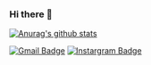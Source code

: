 ### Hi there 👋


 [![Anurag's github stats](https://github-readme-stats.vercel.app/api?username=KIM-JS-95)](https://github.com/anuraghazra/github-readme-stats)
 
 
  [![Gmail Badge](https://img.shields.io/badge/Gmail-d14836?style=flat-square&logo=Gmail&logoColor=white&link=mailto:snugyun01@gmail.com)](mailto:baugh248730@gmail.com)
  [![Instargram Badge](https://img.shields.io/badge/instartgram-1877f2?style=flat-square&logo=facebook&logoColor=white&link=https://www.instagram.com/k.jasoooon/)](https://www.instagram.com/k.jasoooon/)
  
 
<!--
**KIM-JS-95/KIM-JS-95** is a ✨ _special_ ✨ repository because its `README.md` (this file) appears on your GitHub profile.

Here are some ideas to get you started:

- 🔭 I’m currently working on ...
- 🌱 I’m currently learning ...
- 👯 I’m looking to collaborate on ...
- 🤔 I’m looking for help with ...
- 💬 Ask me about ...
- 📫 How to reach me: ...
- 😄 Pronouns: ...
- ⚡ Fun fact: ...
-->
